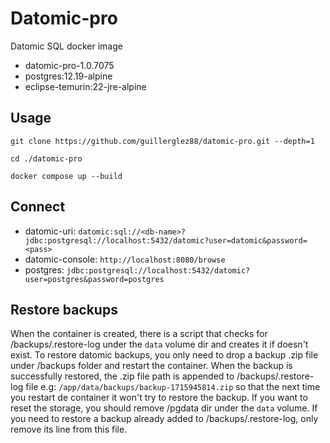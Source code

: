 # Datomic-pro

Datomic SQL docker image

- datomic-pro-1.0.7075
- postgres:12.19-alpine
- eclipse-temurin:22-jre-alpine

## Usage

`git clone https://github.com/guillerglez88/datomic-pro.git --depth=1`

`cd ./datomic-pro`

`docker compose up --build`

## Connect

- datomic-uri: `datomic:sql://<db-name>?jdbc:postgresql://localhost:5432/datomic?user=datomic&password=<pass>`
- datomic-console: `http://localhost:8080/browse`
- postgres: `jdbc:postgresql://localhost:5432/datomic?user=postgres&password=postgres`

## Restore backups

When the container is created, there is a script that checks for /backups/.restore-log under the `data` volume dir and creates it if doesn't exist. To restore datomic backups, you only need to drop a backup .zip file under /backups folder and restart the container. When the backup is successfully restored, the .zip file path is appended to /backups/.restore-log file e.g: `/app/data/backups/backup-1715945814.zip` so that the next time you restart de container it won't try to restore the backup. If you want to reset the storage, you should remove /pgdata dir under the `data` volume. If you need to restore a backup already added to /backups/.restore-log, only remove its line from this file.
